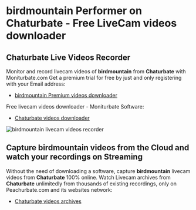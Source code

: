 # birdmountain Performer on Chaturbate - Free LiveCam videos downloader

## Chaturbate Live Videos Recorder

Monitor and record livecam videos of **birdmountain** from **Chaturbate** with Moniturbate.com
Get a premium trial for free by just and only registering with your Email address:
* [birdmountain Premium videos downloader](https://moniturbate.com/request-demo-licence-key.html)

Free livecam videos downloader - Moniturbate Software:
* [Chaturbate videos downloader](https://moniturbate.com/moniturbate-download-software.html)

![birdmountain livecam videos recorder](https://peachurnet.com/templates/moniturbate-software.png)


## Capture birdmountain videos from the Cloud and watch your recordings on Streaming

Without the need of downloading a software, capture **birdmountain** livecam videos from **Chaturbate** 100% online.
Watch Livecam archives from **Chaturbate** unlimitedly from thousands of existing recordings, only on Peachurbate.com and its websites network:
* [Chaturbate videos archives](https://peachurnet.com/)